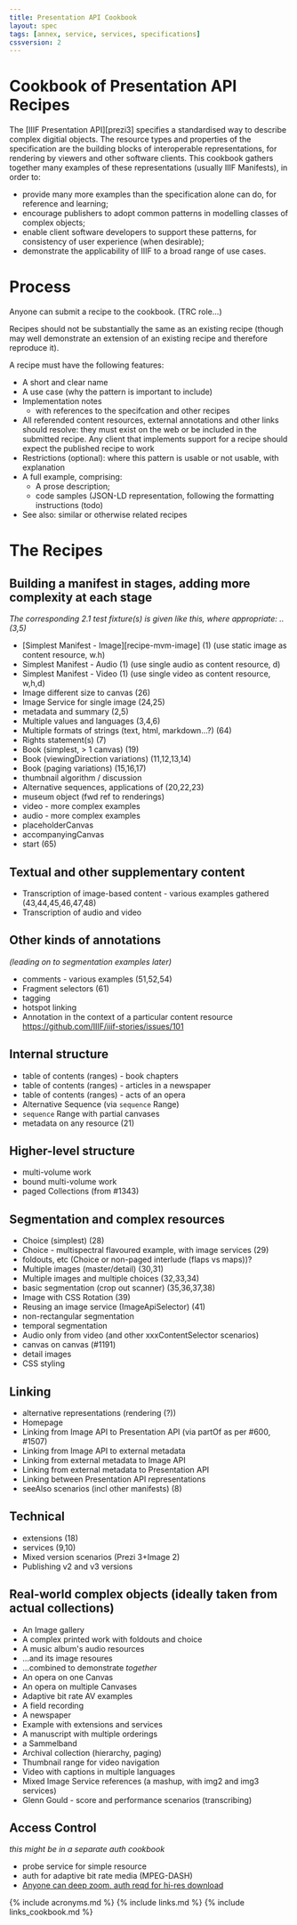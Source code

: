 ```yaml
---
title: Presentation API Cookbook
layout: spec
tags: [annex, service, services, specifications]
cssversion: 2
---
```


# Cookbook of Presentation API Recipes

The [IIIF Presentation API][prezi3] specifies a standardised way to describe complex digitial objects. The resource types and properties of the specification are the building blocks of interoperable representations, for rendering by viewers and other software clients. This cookbook gathers together many examples of these representations (usually IIIF Manifests), in order to:

* provide many more examples than the specification alone can do, for reference and learning;
* encourage publishers to adopt common patterns in modelling classes of complex objects;
* enable client software developers to support these patterns, for consistency of user experience (when desirable);
* demonstrate the applicability of IIIF to a broad range of use cases.

# Process

Anyone can submit a recipe to the cookbook. (TRC role...)

Recipes should not be substantially the same as an existing recipe (though may well demonstrate an extension of an existing recipe and therefore reproduce it).

A recipe must have the following features:

* A short and clear name
* A use case (why the pattern is important to include)
* Implementation notes
    * with references to the specifcation and other recipes
* All referended content resources, external annotations and other links should resolve: they must exist on the web or be included in the submitted recipe. Any client that implements support for a recipe should expect the published recipe to work
* Restrictions (optional): where this pattern is usable or not usable, with explanation
* A full example, comprising:
    * A prose description;
    * code samples (JSON-LD representation, following the formatting instructions (todo)
* See also: similar or otherwise related recipes


# The Recipes

## Building a manifest in stages, adding more complexity at each stage

_The corresponding 2.1 test fixture(s) is given like this, where appropriate: ..(3,5)_

* [Simplest Manifest - Image][recipe-mvm-image] (1) (use static image as content resource, w.h)
* Simplest Manifest - Audio (1) (use single audio as content resource, d)
* Simplest Manifest - Video (1) (use single video as content resource, w,h,d)
* Image different size to canvas (26)
* Image Service for single image (24,25)
* metadata and summary (2,5)
* Multiple values and languages (3,4,6)
* Multiple formats of strings (text, html, markdown...?) (64)
* Rights statement(s) (7)
* Book (simplest, > 1 canvas) (19)
* Book (viewingDirection variations) (11,12,13,14)
* Book (paging variations) (15,16,17) 
* thumbnail algorithm / discussion
* Alternative sequences, applications of (20,22,23)
* museum object (fwd ref to renderings)
* video - more complex examples
* audio - more complex examples 
* placeholderCanvas
* accompanyingCanvas
* start (65)

## Textual and other supplementary content

* Transcription of image-based content - various examples gathered (43,44,45,46,47,48)
* Transcription of audio and video

## Other kinds of annotations 
_(leading on to segmentation examples later)_

* comments - various examples (51,52,54)
* Fragment selectors (61)
* tagging
* hotspot linking
* Annotation in the context of a particular content resource https://github.com/IIIF/iiif-stories/issues/101

## Internal structure

* table of contents (ranges) - book chapters
* table of contents (ranges) - articles in a newspaper
* table of contents (ranges) - acts of an opera
* Alternative Sequence (via `sequence` Range)
* `sequence` Range with partial canvases
* metadata on any resource (21)

## Higher-level structure

* multi-volume work
* bound multi-volume work
* paged Collections (from #1343)

## Segmentation and complex resources

* Choice (simplest) (28)
* Choice - multispectral flavoured example, with image services (29)
* foldouts, etc (Choice or non-paged interlude (flaps vs maps))? 
* Multiple images (master/detail) (30,31)
* Multiple images and multiple choices (32,33,34)
* basic segmentation (crop out scanner) (35,36,37,38)
* Image with CSS Rotation (39)
* Reusing an image service (ImageApiSelector) (41)
* non-rectangular segmentation
* temporal segmentation
* Audio only from video (and other xxxContentSelector scenarios)
* canvas on canvas (#1191)
* detail images 
* CSS styling 

## Linking

* alternative representations (rendering (?))
* Homepage
* Linking from Image API to Presentation API (via partOf as per #600, #1507)
* Linking from Image API to external metadata
* Linking from external metadata to Image API
* Linking from external metadata to Presentation API
* Linking between Presentation API representations
* seeAlso scenarios (incl other manifests) (8)

## Technical 

* extensions (18)
* services (9,10)
* Mixed version scenarios (Prezi 3+Image 2)
* Publishing v2 and v3 versions

## Real-world complex objects (ideally taken from actual collections)

* An Image gallery
* A complex printed work with foldouts and choice
* A music album's audio resources
* ...and its image resoures
* ...combined to demonstrate _together_
* An opera on one Canvas
* An opera on multiple Canvases
* Adaptive bit rate AV examples
* A field recording
* A newspaper
* Example with extensions and services 
* A manuscript with multiple orderings
* a Sammelband
* Archival collection (hierarchy, paging)
* Thumbnail range for video navigation
* Video with captions in multiple languages
* Mixed Image Service references (a mashup, with img2 and img3 services)
* Glenn Gould - score and performance scenarios (transcribing)

## Access Control 
_this might be in a separate auth cookbook_

* probe service for simple resource
* auth for adaptive bit rate media (MPEG-DASH)
* [Anyone can deep zoom, auth reqd for hi-res download](https://digirati-co-uk.github.io/iiif-auth-client/?image=https://iiifauth.digtest.co.uk/img/11_kitty_joyner.jpg/info.json)

{% include acronyms.md %}
{% include links.md %}
{% include links_cookbook.md %}
